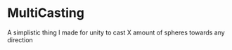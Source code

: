 # MultiCasting
A simplistic thing I made for unity to cast X amount of spheres towards any direction
